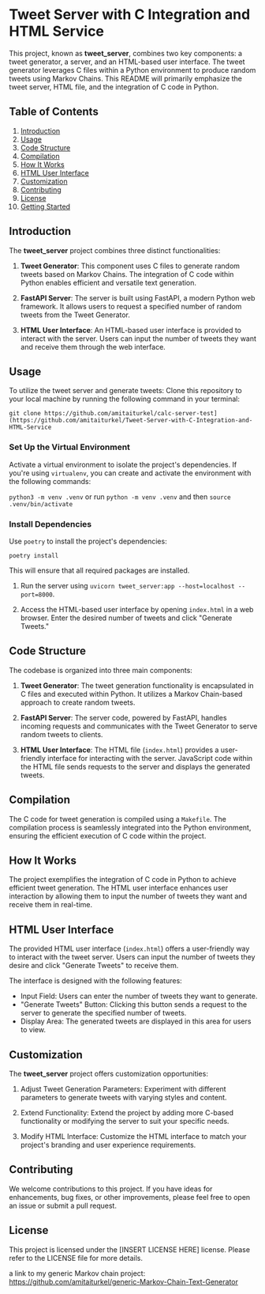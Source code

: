 # Tweet Server with C Integration and HTML Service

This project, known as **tweet_server**, combines two key components: a tweet generator, a server, and an HTML-based user interface. The tweet generator leverages C files within a Python environment to produce random tweets using Markov Chains. This README will primarily emphasize the tweet server, HTML file, and the integration of C code in Python.

## Table of Contents

1. [Introduction](#introduction)
2. [Usage](#usage)
3. [Code Structure](#code-structure)
4. [Compilation](#compilation)
5. [How It Works](#how-it-works)
6. [HTML User Interface](#html-user-interface)
7. [Customization](#customization)
8. [Contributing](#contributing)
9. [License](#license)
10. [Getting Started](#getting-started)

## Introduction

The **tweet_server** project combines three distinct functionalities:

1. **Tweet Generator**: This component uses C files to generate random tweets based on Markov Chains. The integration of C code within Python enables efficient and versatile text generation.

2. **FastAPI Server**: The server is built using FastAPI, a modern Python web framework. It allows users to request a specified number of random tweets from the Tweet Generator.

3. **HTML User Interface**: An HTML-based user interface is provided to interact with the server. Users can input the number of tweets they want and receive them through the web interface.

## Usage

To utilize the tweet server and generate tweets:
Clone this repository to your local machine by running the following command in your terminal:

`git clone https://github.com/amitaiturkel/calc-server-test](https://github.com/amitaiturkel/Tweet-Server-with-C-Integration-and-HTML-Service`


### Set Up the Virtual Environment

Activate a virtual environment to isolate the project's dependencies. If you're using `virtualenv`, you can create and activate the environment with the following commands:

`python3 -m venv .venv` 
or run `python -m venv .venv`
and then
`source .venv/bin/activate`


### Install Dependencies

Use `poetry` to install the project's dependencies:

`poetry install`


This will ensure that all required packages are installed.


1. Run the server using `uvicorn tweet_server:app --host=localhost --port=8000`.

2. Access the HTML-based user interface by opening `index.html` in a web browser. Enter the desired number of tweets and click "Generate Tweets."

## Code Structure

The codebase is organized into three main components:

1. **Tweet Generator**: The tweet generation functionality is encapsulated in C files and executed within Python. It utilizes a Markov Chain-based approach to create random tweets.

2. **FastAPI Server**: The server code, powered by FastAPI, handles incoming requests and communicates with the Tweet Generator to serve random tweets to clients.

3. **HTML User Interface**: The HTML file (`index.html`) provides a user-friendly interface for interacting with the server. JavaScript code within the HTML file sends requests to the server and displays the generated tweets.

## Compilation

The C code for tweet generation is compiled using a `Makefile`. The compilation process is seamlessly integrated into the Python environment, ensuring the efficient execution of C code within the project.

## How It Works

The project exemplifies the integration of C code in Python to achieve efficient tweet generation. The HTML user interface enhances user interaction by allowing them to input the number of tweets they want and receive them in real-time.

## HTML User Interface

The provided HTML user interface (`index.html`) offers a user-friendly way to interact with the tweet server. Users can input the number of tweets they desire and click "Generate Tweets" to receive them.

The interface is designed with the following features:

- Input Field: Users can enter the number of tweets they want to generate.
- "Generate Tweets" Button: Clicking this button sends a request to the server to generate the specified number of tweets.
- Display Area: The generated tweets are displayed in this area for users to view.

## Customization

The **tweet_server** project offers customization opportunities:

1. Adjust Tweet Generation Parameters: Experiment with different parameters to generate tweets with varying styles and content.

2. Extend Functionality: Extend the project by adding more C-based functionality or modifying the server to suit your specific needs.

3. Modify HTML Interface: Customize the HTML interface to match your project's branding and user experience requirements.

## Contributing

We welcome contributions to this project. If you have ideas for enhancements, bug fixes, or other improvements, please feel free to open an issue or submit a pull request.

## License

This project is licensed under the [INSERT LICENSE HERE] license. Please refer to the LICENSE file for more details.

a link to my generic Markov chain project:
https://github.com/amitaiturkel/generic-Markov-Chain-Text-Generator


